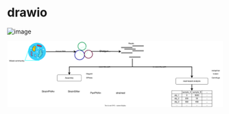 # drawio
![image](https://github.com/bioproj/drawio/assets/33304691/4704618f-cc22-4652-a68a-c8210a3b7c00)

![](metagenomics.drawio.svg)